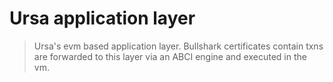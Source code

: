 # Ursa application layer

> Ursa's evm based application layer. Bullshark certificates contain txns are forwarded to this layer via an ABCI engine and executed in the vm. 
